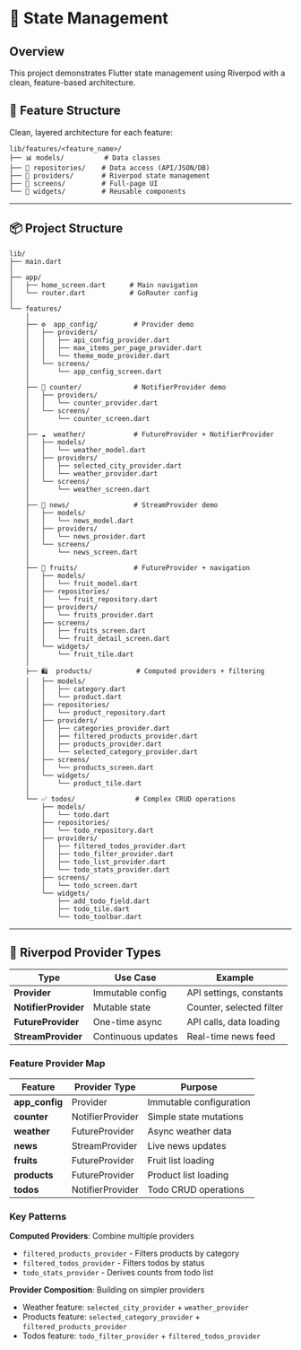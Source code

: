 # 📁 State Management

## Overview
This project demonstrates Flutter state management using Riverpod with a clean, feature-based architecture.

## 🎯 Feature Structure
Clean, layered architecture for each feature:

```
lib/features/<feature_name>/
├── 📊 models/          # Data classes
├── 💾 repositories/    # Data access (API/JSON/DB)
├── 🔄 providers/       # Riverpod state management
├── 📱 screens/         # Full-page UI
└── 🧩 widgets/         # Reusable components
```

---

## 📦 Project Structure

```
lib/
├── main.dart
│
├── app/
│   ├── home_screen.dart      # Main navigation
│   └── router.dart           # GoRouter config
│
└── features/
    │
    ├── ⚙️  app_config/         # Provider demo
    │   ├── providers/
    │   │   ├── api_config_provider.dart
    │   │   ├── max_items_per_page_provider.dart
    │   │   └── theme_mode_provider.dart
    │   └── screens/
    │       └── app_config_screen.dart
    │
    ├── 🧮 counter/             # NotifierProvider demo
    │   ├── providers/
    │   │   └── counter_provider.dart
    │   └── screens/
    │       └── counter_screen.dart
    │
    ├── ☁️  weather/            # FutureProvider + NotifierProvider
    │   ├── models/
    │   │   └── weather_model.dart
    │   ├── providers/
    │   │   ├── selected_city_provider.dart
    │   │   └── weather_provider.dart
    │   └── screens/
    │       └── weather_screen.dart
    │
    ├── 📰 news/                # StreamProvider demo
    │   ├── models/
    │   │   └── news_model.dart
    │   ├── providers/
    │   │   └── news_provider.dart
    │   └── screens/
    │       └── news_screen.dart
    │
    ├── 🍎 fruits/              # FutureProvider + navigation
    │   ├── models/
    │   │   └── fruit_model.dart
    │   ├── repositories/
    │   │   └── fruit_repository.dart
    │   ├── providers/
    │   │   └── fruits_provider.dart
    │   ├── screens/
    │   │   ├── fruits_screen.dart
    │   │   └── fruit_detail_screen.dart
    │   └── widgets/
    │       └── fruit_tile.dart
    │
    ├── 🛍️  products/           # Computed providers + filtering
    │   ├── models/
    │   │   ├── category.dart
    │   │   └── product.dart
    │   ├── repositories/
    │   │   └── product_repository.dart
    │   ├── providers/
    │   │   ├── categories_provider.dart
    │   │   ├── filtered_products_provider.dart
    │   │   ├── products_provider.dart
    │   │   └── selected_category_provider.dart
    │   ├── screens/
    │   │   └── products_screen.dart
    │   └── widgets/
    │       └── product_tile.dart
    │
    └── ✅ todos/               # Complex CRUD operations
        ├── models/
        │   └── todo.dart
        ├── repositories/
        │   └── todo_repository.dart
        ├── providers/
        │   ├── filtered_todos_provider.dart
        │   ├── todo_filter_provider.dart
        │   ├── todo_list_provider.dart
        │   └── todo_stats_provider.dart
        ├── screens/
        │   └── todo_screen.dart
        └── widgets/
            ├── add_todo_field.dart
            ├── todo_tile.dart
            └── todo_toolbar.dart
```

---

## 🔄 Riverpod Provider Types

| Type | Use Case | Example |
|------|----------|---------|
| **Provider** | Immutable config | API settings, constants |
| **NotifierProvider** | Mutable state | Counter, selected filter |
| **FutureProvider** | One-time async | API calls, data loading |
| **StreamProvider** | Continuous updates | Real-time news feed |

### Feature Provider Map

| Feature | Provider Type | Purpose |
|---------|--------------|---------|
| **app_config** | Provider | Immutable configuration |
| **counter** | NotifierProvider | Simple state mutations |
| **weather** | FutureProvider | Async weather data |
| **news** | StreamProvider | Live news updates |
| **fruits** | FutureProvider | Fruit list loading |
| **products** | FutureProvider | Product list loading |
| **todos** | NotifierProvider | Todo CRUD operations |

### Key Patterns

**Computed Providers**: Combine multiple providers
- `filtered_products_provider` - Filters products by category
- `filtered_todos_provider` - Filters todos by status
- `todo_stats_provider` - Derives counts from todo list

**Provider Composition**: Building on simpler providers
- Weather feature: `selected_city_provider` + `weather_provider`
- Products feature: `selected_category_provider` + `filtered_products_provider`
- Todos feature: `todo_filter_provider` + `filtered_todos_provider`
